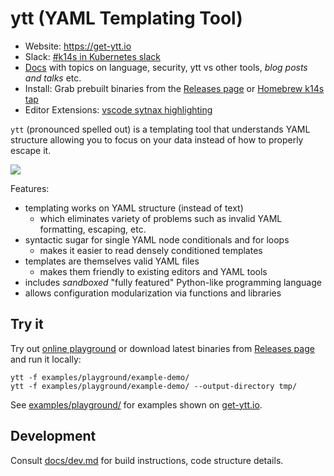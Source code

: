 # ytt (YAML Templating Tool)

- Website: https://get-ytt.io
- Slack: [#k14s in Kubernetes slack](https://slack.kubernetes.io)
- [Docs](docs/README.md) with topics on language, security, ytt vs other tools, _blog posts and talks_ etc.
- Install: Grab prebuilt binaries from the [Releases page](https://github.com/k14s/ytt/releases) or [Homebrew k14s tap](https://github.com/k14s/homebrew-tap)
- Editor Extensions: [vscode sytnax highlighting](https://marketplace.visualstudio.com/items?itemName=ewrenn.vscode-ytt)

`ytt` (pronounced spelled out) is a templating tool that understands YAML structure allowing you to focus on your data instead of how to properly escape it.

[![](docs/ytt-playground-screenshot.png)](https://get-ytt.io/#example:example-demo)

Features:

- templating works on YAML structure (instead of text)
  - which eliminates variety of problems such as invalid YAML formatting, escaping, etc.
- syntactic sugar for single YAML node conditionals and for loops
  - makes it easier to read densely conditioned templates
- templates are themselves valid YAML files
  - makes them friendly to existing editors and YAML tools
- includes *sandboxed* "fully featured" Python-like programming language
- allows configuration modularization via functions and libraries

## Try it

Try out [online playground](https://get-ytt.io) or download latest binaries from [Releases page](https://github.com/k14s/ytt/releases) and run it locally:

```
ytt -f examples/playground/example-demo/
ytt -f examples/playground/example-demo/ --output-directory tmp/
```
 
See [examples/playground/](examples/playground/) for examples shown on [get-ytt.io](https://get-ytt.io).

## Development

Consult [docs/dev.md](docs/dev.md) for build instructions, code structure details.
